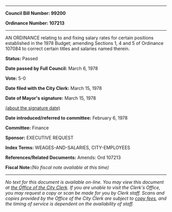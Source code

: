 

********

**Council Bill Number: 99200**
   
**Ordinance Number: 107213**
********

 AN ORDINANCE relating to and fixing salary rates for certain positions established in the 1978 Budget; amending Sections 1, 4 and 5 of Ordinance 107084 to correct certain titles and salaries named therein.

**Status:** Passed
   
**Date passed by Full Council:** March 6, 1978
   
**Vote:** 5-0
   
**Date filed with the City Clerk:** March 15, 1978
   
**Date of Mayor's signature:** March 15, 1978
   
[(about the signature date)](/~public/approvaldate.htm)
   
   
   
**Date introduced/referred to committee:** February 6, 1978
   
**Committee:** Finance
   
**Sponsor:** EXECUTIVE REQUEST
   
   
**Index Terms:** WEAGES-AND-SALARIES, CITY-EMPLOYEES

**References/Related Documents:** Amends: Ord 107213

**Fiscal Note:**_(No fiscal note available at this time)_
********

_No text for this document is available on-line. You may view this document at [the Office of the City Clerk](http://www.seattle.gov/leg/clerk/contactUs.htm). If you are unable to visit the Clerk's Office, you may request a copy or scan be made for you by Clerk staff. Scans and copies provided by the Office of the City Clerk are subject to [copy fees](http://clerk.seattle.gov/~public/clerkfees.htm), and the timing of service is dependent on the availability of staff._

